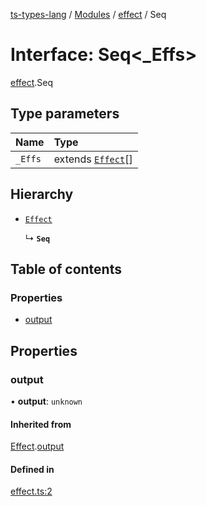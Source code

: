 [ts-types-lang](../README.md) / [Modules](../modules.md) / [effect](../modules/effect.md) / Seq

# Interface: Seq<_Effs\>

[effect](../modules/effect.md).Seq

## Type parameters

| Name | Type |
| :------ | :------ |
| `_Effs` | extends [`Effect`](effect.Effect.md)[] |

## Hierarchy

- [`Effect`](effect.Effect.md)

  ↳ **`Seq`**

## Table of contents

### Properties

- [output](effect.Seq.md#output)

## Properties

### output

• **output**: `unknown`

#### Inherited from

[Effect](effect.Effect.md).[output](effect.Effect.md#output)

#### Defined in

[effect.ts:2](https://github.com/phenax/ts-types-runtime-environment/blob/6c7b4f3/stdlib/effect.ts#L2)

